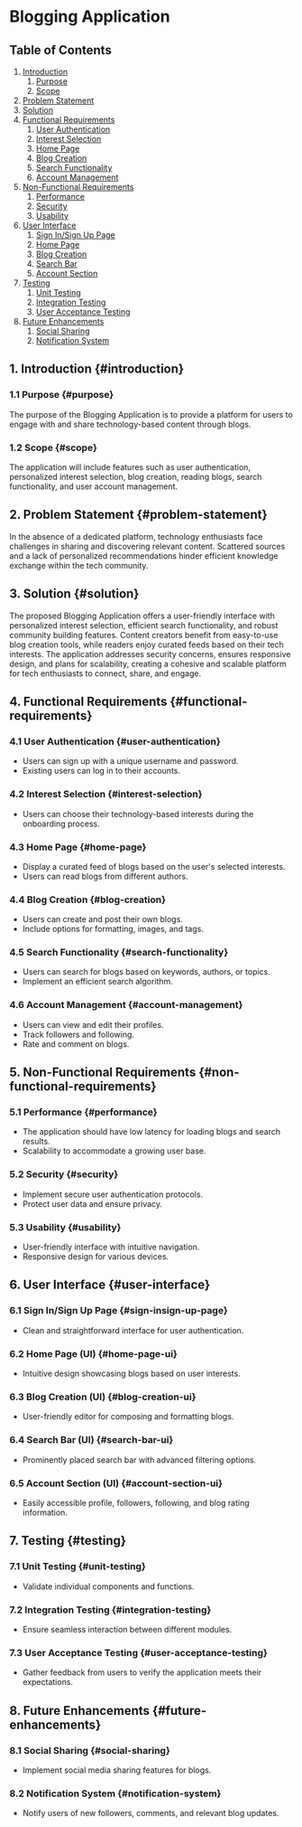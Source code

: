 # Blogging Application

## Table of Contents

1. [Introduction](#introduction)
    1. [Purpose](#purpose)
    2. [Scope](#scope)
2. [Problem Statement](#problem-statement)
3. [Solution](#solution)
4. [Functional Requirements](#functional-requirements)
    1. [User Authentication](#user-authentication)
    2. [Interest Selection](#interest-selection)
    3. [Home Page](#home-page)
    4. [Blog Creation](#blog-creation)
    5. [Search Functionality](#search-functionality)
    6. [Account Management](#account-management)
5. [Non-Functional Requirements](#non-functional-requirements)
    1. [Performance](#performance)
    2. [Security](#security)
    3. [Usability](#usability)
6. [User Interface](#user-interface)
    1. [Sign In/Sign Up Page](#sign-insign-up-page)
    2. [Home Page](#home-page-ui)
    3. [Blog Creation](#blog-creation-ui)
    4. [Search Bar](#search-bar-ui)
    5. [Account Section](#account-section-ui)
7. [Testing](#testing)
    1. [Unit Testing](#unit-testing)
    2. [Integration Testing](#integration-testing)
    3. [User Acceptance Testing](#user-acceptance-testing)
8. [Future Enhancements](#future-enhancements)
    1. [Social Sharing](#social-sharing)
    2. [Notification System](#notification-system)

## 1. Introduction {#introduction}

### 1.1 Purpose {#purpose}
The purpose of the Blogging Application is to provide a platform for users to engage with and share technology-based content through blogs.

### 1.2 Scope {#scope}
The application will include features such as user authentication, personalized interest selection, blog creation, reading blogs, search functionality, and user account management.

## 2. Problem Statement {#problem-statement}
In the absence of a dedicated platform, technology enthusiasts face challenges in sharing and discovering relevant content. Scattered sources and a lack of personalized recommendations hinder efficient knowledge exchange within the tech community.

## 3. Solution {#solution}
The proposed Blogging Application offers a user-friendly interface with personalized interest selection, efficient search functionality, and robust community building features. Content creators benefit from easy-to-use blog creation tools, while readers enjoy curated feeds based on their tech interests. The application addresses security concerns, ensures responsive design, and plans for scalability, creating a cohesive and scalable platform for tech enthusiasts to connect, share, and engage.

## 4. Functional Requirements {#functional-requirements}

### 4.1 User Authentication {#user-authentication}
- Users can sign up with a unique username and password.
- Existing users can log in to their accounts.

### 4.2 Interest Selection {#interest-selection}
- Users can choose their technology-based interests during the onboarding process.

### 4.3 Home Page {#home-page}
- Display a curated feed of blogs based on the user's selected interests.
- Users can read blogs from different authors.

### 4.4 Blog Creation {#blog-creation}
- Users can create and post their own blogs.
- Include options for formatting, images, and tags.

### 4.5 Search Functionality {#search-functionality}
- Users can search for blogs based on keywords, authors, or topics.
- Implement an efficient search algorithm.

### 4.6 Account Management {#account-management}
- Users can view and edit their profiles.
- Track followers and following.
- Rate and comment on blogs.

## 5. Non-Functional Requirements {#non-functional-requirements}

### 5.1 Performance {#performance}
- The application should have low latency for loading blogs and search results.
- Scalability to accommodate a growing user base.

### 5.2 Security {#security}
- Implement secure user authentication protocols.
- Protect user data and ensure privacy.

### 5.3 Usability {#usability}
- User-friendly interface with intuitive navigation.
- Responsive design for various devices.

## 6. User Interface {#user-interface}

### 6.1 Sign In/Sign Up Page {#sign-insign-up-page}
- Clean and straightforward interface for user authentication.

### 6.2 Home Page (UI) {#home-page-ui}
- Intuitive design showcasing blogs based on user interests.

### 6.3 Blog Creation (UI) {#blog-creation-ui}
- User-friendly editor for composing and formatting blogs.

### 6.4 Search Bar (UI) {#search-bar-ui}
- Prominently placed search bar with advanced filtering options.

### 6.5 Account Section (UI) {#account-section-ui}
- Easily accessible profile, followers, following, and blog rating information.

## 7. Testing {#testing}

### 7.1 Unit Testing {#unit-testing}
- Validate individual components and functions.

### 7.2 Integration Testing {#integration-testing}
- Ensure seamless interaction between different modules.

### 7.3 User Acceptance Testing {#user-acceptance-testing}
- Gather feedback from users to verify the application meets their expectations.

## 8. Future Enhancements {#future-enhancements}

### 8.1 Social Sharing {#social-sharing}
- Implement social media sharing features for blogs.

### 8.2 Notification System {#notification-system}
- Notify users of new followers, comments, and relevant blog updates.
